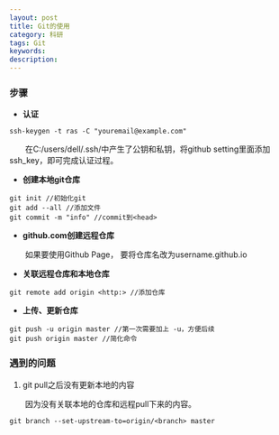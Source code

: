 ```yaml
---
layout: post
title: Git的使用
category: 科研
tags: Git
keywords: 
description: 
---
```


<!-- ![1](/public/img/days/ca.jpg) -->

### 步骤
- **认证**  

```
ssh-keygen -t ras -C "youremail@example.com"
```
  
　　在C:/users/dell/.ssh/中产生了公钥和私钥，将github setting里面添加ssh_key，即可完成认证过程。

- **创建本地git仓库**

```
git init //初始化git
git add --all //添加文件
git commit -m "info" //commit到<head>

```

- **github.com创建远程仓库**

　　如果要使用Github Page， 要将仓库名改为username.github.io

- **关联远程仓库和本地仓库**

```
git remote add origin <http:> //添加仓库 
```

- **上传、更新仓库**

```
git push -u origin master //第一次需要加上 -u，方便后续
git push origin master //简化命令
```

### 遇到的问题

1. git pull之后没有更新本地的内容  

　　因为没有关联本地的仓库和远程pull下来的内容。

```
git branch --set-upstream-to=origin/<branch> master
```

